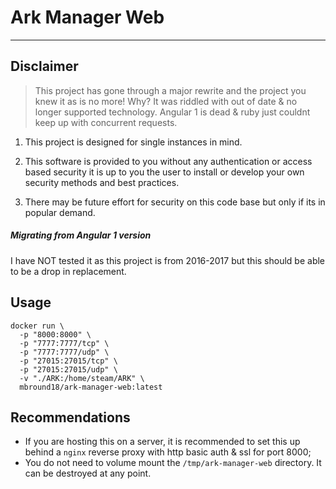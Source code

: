 # Ark Manager Web

---


## Disclaimer

> This project has gone through a major rewrite and the project you knew it as is no more! Why?
It was riddled with out of date & no longer supported technology. Angular 1 is dead & ruby just couldnt keep up with concurrent requests.

1) This project is designed for single instances in mind. 

2) This software is provided to you without any authentication or access based security
it is up to you the user to install or develop your own security methods and best practices.

3) There may be future effort for security on this code base but only if its in popular demand.

##### Migrating from Angular 1 version

I have NOT tested it as this project is from 2016-2017 but this should be able to be a drop in replacement.

## Usage

```shell
docker run \
  -p "8000:8000" \
  -p "7777:7777/tcp" \
  -p "7777:7777/udp" \
  -p "27015:27015/tcp" \
  -p "27015:27015/udp" \
  -v "./ARK:/home/steam/ARK" \ 
  mbround18/ark-manager-web:latest
```

## Recommendations

 - If you are hosting this on a server, it is recommended to set this up behind a `nginx` reverse proxy with http basic auth & ssl for port 8000;
 - You do not need to volume mount the `/tmp/ark-manager-web` directory. It can be destroyed at any point. 

